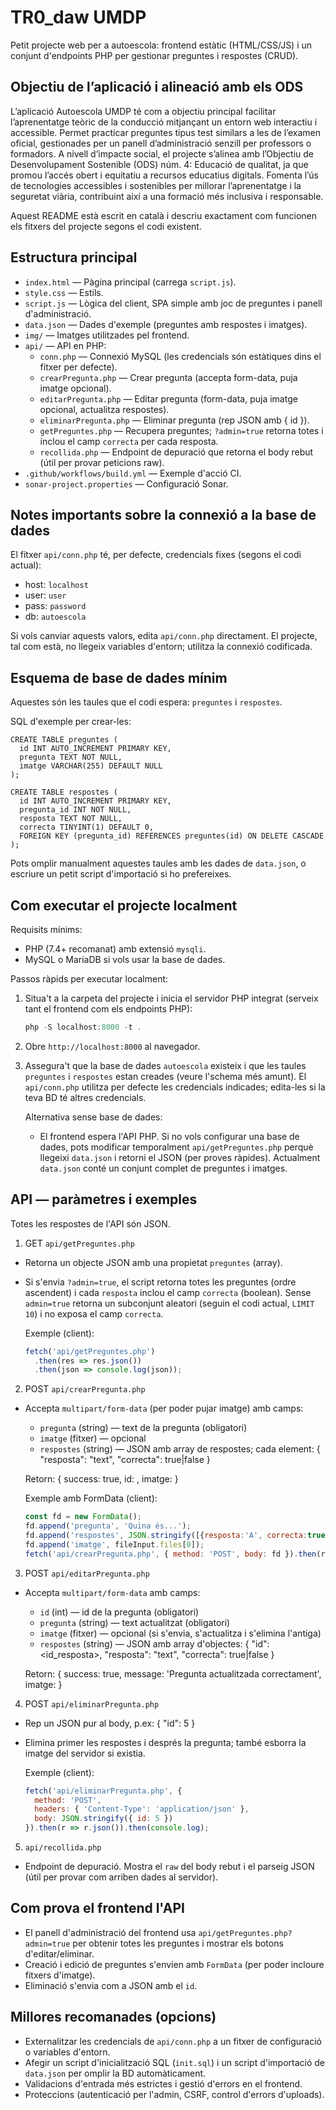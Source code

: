 # TR0_daw UMDP

Petit projecte web per a autoescola: frontend estàtic (HTML/CSS/JS) i un conjunt d'endpoints PHP per gestionar preguntes i respostes (CRUD).

## Objectiu de l’aplicació i alineació amb els ODS

L’aplicació Autoescola UMDP té com a objectiu principal facilitar l’aprenentatge teòric de la conducció mitjançant un entorn web interactiu i accessible. Permet practicar preguntes tipus test similars a les de l’examen oficial, gestionades per un panell d’administració senzill per professors o formadors.
A nivell d’impacte social, el projecte s’alinea amb l’Objectiu de Desenvolupament Sostenible (ODS) núm. 4: Educació de qualitat, ja que promou l’accés obert i equitatiu a recursos educatius digitals.
Fomenta l’ús de tecnologies accessibles i sostenibles per millorar l’aprenentatge i la seguretat viària, contribuint així a una formació més inclusiva i responsable.

Aquest README està escrit en català i descriu exactament com funcionen els fitxers del projecte segons el codi existent.

## Estructura principal

- `index.html` — Pàgina principal (carrega `script.js`).
- `style.css` — Estils.
- `script.js` — Lògica del client, SPA simple amb joc de preguntes i panell d'administració.
- `data.json` — Dades d'exemple (preguntes amb respostes i imatges).
- `img/` — Imatges utilitzades pel frontend.
- `api/` — API en PHP:
  - `conn.php` — Connexió MySQL (les credencials són estàtiques dins el fitxer per defecte).
  - `crearPregunta.php` — Crear pregunta (accepta form-data, puja imatge opcional).
  - `editarPregunta.php` — Editar pregunta (form-data, puja imatge opcional, actualitza respostes).
  - `eliminarPregunta.php` — Eliminar pregunta (rep JSON amb { id }).
  - `getPreguntes.php` — Recupera preguntes; `?admin=true` retorna totes i inclou el camp `correcta` per cada resposta.
  - `recollida.php` — Endpoint de depuració que retorna el body rebut (útil per provar peticions raw).
- `.github/workflows/build.yml` — Exemple d'acció CI.
- `sonar-project.properties` — Configuració Sonar.

## Notes importants sobre la connexió a la base de dades

El fitxer `api/conn.php` té, per defecte, credencials fixes (segons el codi actual):

- host: `localhost`
- user: `user`
- pass: `password`
- db: `autoescola`

Si vols canviar aquests valors, edita `api/conn.php` directament. El projecte, tal com està, no llegeix variables d'entorn; utilitza la connexió codificada.

## Esquema de base de dades mínim

Aquestes són les taules que el codi espera: `preguntes` i `respostes`.

SQL d'exemple per crear-les:

```
CREATE TABLE preguntes (
  id INT AUTO_INCREMENT PRIMARY KEY,
  pregunta TEXT NOT NULL,
  imatge VARCHAR(255) DEFAULT NULL
);

CREATE TABLE respostes (
  id INT AUTO_INCREMENT PRIMARY KEY,
  pregunta_id INT NOT NULL,
  resposta TEXT NOT NULL,
  correcta TINYINT(1) DEFAULT 0,
  FOREIGN KEY (pregunta_id) REFERENCES preguntes(id) ON DELETE CASCADE
);
```

Pots omplir manualment aquestes taules amb les dades de `data.json`, o escriure un petit script d'importació si ho prefereixes.

## Com executar el projecte localment

Requisits mínims:

- PHP (7.4+ recomanat) amb extensió `mysqli`.
- MySQL o MariaDB si vols usar la base de dades.

Passos ràpids per executar localment:

1. Situa't a la carpeta del projecte i inicia el servidor PHP integrat (serveix tant el frontend com els endpoints PHP):

   ```powershell
   php -S localhost:8000 -t .
   ```

2. Obre `http://localhost:8000` al navegador.

3. Assegura't que la base de dades `autoescola` existeix i que les taules `preguntes` i `respostes` estan creades (veure l'schema més amunt). El `api/conn.php` utilitza per defecte les credencials indicades; edita-les si la teva BD té altres credencials.

   Alternativa sense base de dades:

   - El frontend espera l'API PHP. Si no vols configurar una base de dades, pots modificar temporalment `api/getPreguntes.php` perquè llegeixi `data.json` i retorni el JSON (per proves ràpides). Actualment `data.json` conté un conjunt complet de preguntes i imatges.

## API — paràmetres i exemples

Totes les respostes de l'API són JSON.

1) GET `api/getPreguntes.php`

- Retorna un objecte JSON amb una propietat `preguntes` (array).
- Si s'envia `?admin=true`, el script retorna totes les preguntes (ordre ascendent) i cada `resposta` inclou el camp `correcta` (boolean). Sense `admin=true` retorna un subconjunt aleatori (seguin el codi actual, `LIMIT 10`) i no exposa el camp `correcta`.

   Exemple (client):

   ```javascript
   fetch('api/getPreguntes.php')
     .then(res => res.json())
     .then(json => console.log(json));
   ```

2) POST `api/crearPregunta.php`

- Accepta `multipart/form-data` (per poder pujar imatge) amb camps:
  - `pregunta` (string) — text de la pregunta (obligatori)
  - `imatge` (fitxer) — opcional
  - `respostes` (string) — JSON amb array de respostes; cada element: { "resposta": "text", "correcta": true|false }

  Retorn: { success: true, id: <nou id>, imatge: <nom imatge o null> }

   Exemple amb FormData (client):

   ```javascript
   const fd = new FormData();
   fd.append('pregunta', 'Quina és...');
   fd.append('respostes', JSON.stringify([{resposta:'A', correcta:true},{resposta:'B', correcta:false}, ...]));
   fd.append('imatge', fileInput.files[0]);
   fetch('api/crearPregunta.php', { method: 'POST', body: fd }).then(r => r.json()).then(console.log);
   ```

3) POST `api/editarPregunta.php`

- Accepta `multipart/form-data` amb camps:
  - `id` (int) — id de la pregunta (obligatori)
  - `pregunta` (string) — text actualitzat (obligatori)
  - `imatge` (fitxer) — opcional (si s'envia, s'actualitza i s'elimina l'antiga)
  - `respostes` (string) — JSON amb array d'objectes: { "id": <id_resposta>, "resposta": "text", "correcta": true|false }

  Retorn: { success: true, message: 'Pregunta actualitzada correctament', imatge: <nom imatge> }

4) POST `api/eliminarPregunta.php`

- Rep un JSON pur al body, p.ex: { "id": 5 }
- Elimina primer les respostes i després la pregunta; també esborra la imatge del servidor si existia.

   Exemple (client):

   ```javascript
   fetch('api/eliminarPregunta.php', {
     method: 'POST',
     headers: { 'Content-Type': 'application/json' },
     body: JSON.stringify({ id: 5 })
   }).then(r => r.json()).then(console.log);
   ```

5) `api/recollida.php`

- Endpoint de depuració. Mostra el `raw` del body rebut i el parseig JSON (útil per provar com arriben dades al servidor).

## Com prova el frontend l'API

- El panell d'administració del frontend usa `api/getPreguntes.php?admin=true` per obtenir totes les preguntes i mostrar els botons d'editar/eliminar.
- Creació i edició de preguntes s'envien amb `FormData` (per poder incloure fitxers d'imatge).
- Eliminació s'envia com a JSON amb el `id`.

## Millores recomanades (opcions)

- Externalitzar les credencials de `api/conn.php` a un fitxer de configuració o variables d'entorn.
- Afegir un script d'inicialització SQL (`init.sql`) i un script d'importació de `data.json` per omplir la BD automàticament.
- Validacions d'entrada més estrictes i gestió d'errors en el frontend.
- Proteccions (autenticació per l'admin, CSRF, control d'errors d'uploads).
